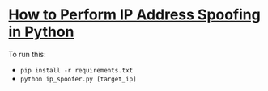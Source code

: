 # [How to Perform IP Address Spoofing in Python](https://thepythoncode.com/article/make-an-ip-spoofer-in-python-using-scapy)
To run this:
- `pip install -r requirements.txt`
- `python ip_spoofer.py [target_ip]`